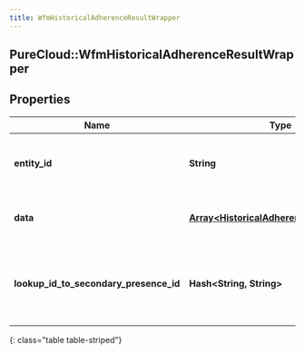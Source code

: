 ```yaml
---
title: WfmHistoricalAdherenceResultWrapper
---
```

## PureCloud::WfmHistoricalAdherenceResultWrapper

## Properties

|Name | Type | Description | Notes|
|------------ | ------------- | ------------- | -------------|
| **entity_id** | **String** | The operation ID of the historical adherence query | [optional] |
| **data** | [**Array&lt;HistoricalAdherenceQueryResult&gt;**](HistoricalAdherenceQueryResult.html) | The list of historical adherence query results | [optional] |
| **lookup_id_to_secondary_presence_id** | **Hash&lt;String, String&gt;** | Map of secondary presence lookup ID to corresponding secondary presence ID | [optional] |
{: class="table table-striped"}


